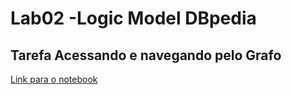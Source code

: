 # Lab02 -Logic Model DBpedia

## Tarefa Acessando e navegando pelo Grafo
[Link para o notebook](https://github.com/juliokiyoshi/mc536/blob/master/lab2/notebook/lab2.ipynb)



